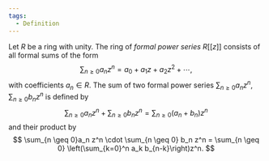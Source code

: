 ```yaml
---
tags:
  - Definition
---
```

Let $R$ be a ring with unity. The ring of *formal power series* $R[[z]]$ consists of all formal sums of the form 
$$
\sum_{n \geq 0} a_n z^n = a_0 + a_1z + a_2z^2 + \cdots,
$$
with coefficients $a_n \in R$.
The sum of two formal power series $\sum_{n \geq 0} a_n z^n, \sum_{n \geq 0} b_n z^n$ is defined by 
$$
\sum_{n \geq 0} a_n z^n + \sum_{n \geq 0} b_n z^n = \sum_{n \geq 0}(a_n + b_n)z^n
$$
and their product by 
$$
\sum_{n \geq 0}a_n z^n \cdot \sum_{n \geq 0} b_n z^n = \sum_{n \geq 0} \left(\sum_{k=0}^n a_k b_{n-k}\right)z^n.
$$
